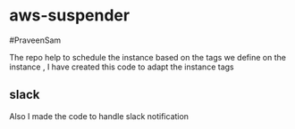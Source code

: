 # aws-suspender 
#PraveenSam 

The repo help to schedule the instance based on the tags we define on the instance , I have created this code to adapt the instance tags

## slack

Also I made the code to handle slack notification

